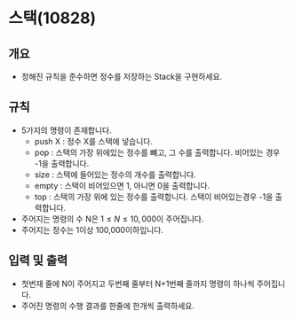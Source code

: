 스택(10828)
===
## 개요
+ 정해진 규칙을 준수하면 정수를 저장하는 Stack을 구현하세요.
## 규칙
+ 5가지의 명령이 존재합니다.
    - push X : 정수 X를 스택에 넣습니다.
    - pop : 스택의 가장 위에있는 정수를 뺴고, 그 수를 출력합니다. 비어있는 경우 -1을 출력합니다.
    - size : 스택에 들어있는 정수의 개수를 출력합니다.
    - empty : 스택이 비어있으면 1, 아니면 0을 출력합니다.
    - top : 스택의 가장 위에 있는 정수를 출력합니다. 스택이 비어있는경우 -1을 출력합니다.
+ 주어지는 명령의 수 N은 $1 \le N \le 10,000$이 주어집니다.
+ 주어지는 정수는 1이상 100,000이하입니다.
## 입력 및 출력
+ 첫번재 줄에 N이 주어지고 두번째 줄부터 N+1번째 줄까지 명령이 하나씩 주어집니다.
+ 주어진 명령의 수행 결과를 한줄에 한개씩 출력하세요.